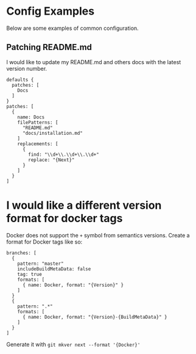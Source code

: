 # Config Examples

Below are some examples of common configuration.

## Patching README.md

I would like to update my README.md and others docs with the latest version number.

```hocon
defaults {
  patches: [
    Docs
  ]
}
patches: [
  {
    name: Docs
    filePatterns: [
      "README.md"
      "docs/installation.md"
    ]
    replacements: [
      {
        find: "\\d+\\.\\d+\\.\\d+"
        replace: "{Next}"
      }
    ]
  }
]
```

# I would like a different version format for docker tags

Docker does not support the `+` symbol from semantics versions. Create a
format for Docker tags like so:

```hocon
branches: [
  {
    pattern: "master"
    includeBuildMetaData: false
    tag: true
    formats: [
      { name: Docker, format: "{Version}" }
    ]
  }
  {
    pattern: ".*"
    formats: [
      { name: Docker, format: "{Version}-{BuildMetaData}" }
    ]
  }
]
```

Generate it with `git mkver next --format '{Docker}'`
